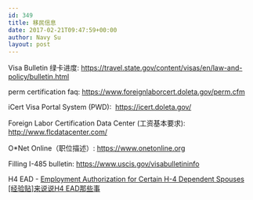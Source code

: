 ```yaml
---
id: 349
title: 移民信息
date: 2017-02-21T09:47:59+00:00
author: Navy Su
layout: post
---
```

Visa Bulletin 绿卡进度: <https://travel.state.gov/content/visas/en/law-and-policy/bulletin.html>

perm certification faq: <https://www.foreignlaborcert.doleta.gov/perm.cfm>

iCert Visa Portal System (PWD):  <https://icert.doleta.gov/>
  
Foreign Labor Certification Data Center (工资基本要求): <http://www.flcdatacenter.com/>

O*Net Online（职位描述）: <https://www.onetonline.org>

Filling I-485 bulletin: <https://www.uscis.gov/visabulletininfo>

H4 EAD - [Employment Authorization for Certain H-4 Dependent Spouses](https://www.uscis.gov/working-united-states/temporary-workers/employment-authorization-certain-h-4-dependent-spouses#Eligibility%20Requirements)
         [[经验贴]来说说H4 EAD那些事](http://www.moonbbs.com/thread-1652376-1-1.html)
